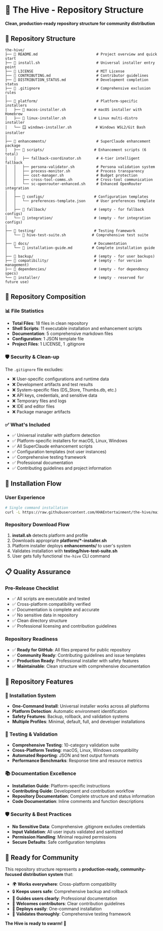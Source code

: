 # 🐝 The Hive - Repository Structure

**Clean, production-ready repository structure for community distribution**

## 📁 Repository Structure

```
the-hive/
├── 📄 README.md                           # Project overview and quick start
├── 🚀 install.sh                          # Universal installer entry point
├── 📄 LICENSE                             # MIT License
├── 📄 CONTRIBUTING.md                     # Contributor guidelines
├── 📄 DISTRIBUTION_STATUS.md              # Development completion status
├── 🚫 .gitignore                          # Comprehensive exclusion rules
│
├── 📁 platform/                           # Platform-specific installers
│   ├── 🍎 macos-installer.sh             # macOS installer with Homebrew
│   ├── 🐧 linux-installer.sh             # Linux multi-distro installer
│   └── 🪟 windows-installer.sh           # Windows WSL2/Git Bash installer
│
├── 📁 enhancements/                       # SuperClaude enhancement package
│   ├── 📁 scripts/                       # Enhancement scripts (6 total)
│   │   ├── fallback-coordinator.sh       # 4-tier intelligent fallback
│   │   ├── persona-validator.sh          # Persona validation system
│   │   ├── process-monitor.sh            # Process transparency
│   │   ├── cost-manager.sh               # Budget protection
│   │   ├── cross-tool-comms.sh           # Cross-tool communication
│   │   └── sc-openrouter-enhanced.sh     # Enhanced OpenRouter integration
│   │
│   ├── 📁 configs/                       # Configuration templates
│   │   └── preferences-template.json     # User preferences template
│   │
│   ├── 📁 fallback/                      # (empty - for fallback configs)
│   └── 📁 integration/                   # (empty - for integration configs)
│
├── 📁 testing/                           # Testing framework
│   └── 🧪 hive-test-suite.sh            # Comprehensive test suite
│
├── 📁 docs/                              # Documentation
│   └── 📖 installation-guide.md         # Complete installation guide
│
├── 📁 backup/                            # (empty - for user backups)
├── 📁 compatibility/                     # (empty - for version management)
├── 📁 dependencies/                      # (empty - for dependency specs)
└── 📁 installer/                         # (empty - reserved for future use)
```

## 🎯 Repository Composition

### 📊 File Statistics
- **Total Files**: 18 files in clean repository
- **Shell Scripts**: 11 executable installation and enhancement scripts
- **Documentation**: 5 comprehensive markdown files
- **Configuration**: 1 JSON template file
- **Project Files**: 1 LICENSE, 1 .gitignore

### 🛡️ Security & Clean-up
The `.gitignore` file excludes:
- ❌ User-specific configurations and runtime data
- ❌ Development artifacts and test results  
- ❌ System-specific files (DS_Store, Thumbs.db, etc.)
- ❌ API keys, credentials, and sensitive data
- ❌ Temporary files and logs
- ❌ IDE and editor files
- ❌ Package manager artifacts

### ✅ What's Included
- ✅ Universal installer with platform detection
- ✅ Platform-specific installers for macOS, Linux, Windows
- ✅ All SuperClaude enhancement scripts
- ✅ Configuration templates (not user instances)
- ✅ Comprehensive testing framework
- ✅ Professional documentation
- ✅ Contributing guidelines and project information

## 🚀 Installation Flow

### User Experience
```bash
# Single command installation
curl -L https://raw.githubusercontent.com/KHAEntertainment/the-hive/main/install.sh | bash
```

### Repository Download Flow
1. **install.sh** detects platform and profile
2. Downloads appropriate **platform/*-installer.sh**
3. Platform installer deploys **enhancements/** to user's system
4. Validates installation with **testing/hive-test-suite.sh**
5. User gets fully functional `the-hive` CLI command

## 📋 Quality Assurance

### Pre-Release Checklist
- ✅ All scripts are executable and tested
- ✅ Cross-platform compatibility verified
- ✅ Documentation is complete and accurate
- ✅ No sensitive data in repository
- ✅ Clean directory structure
- ✅ Professional licensing and contribution guidelines

### Repository Readiness
- ✅ **Ready for GitHub**: All files prepared for public repository
- ✅ **Community Ready**: Contributing guidelines and issue templates
- ✅ **Production Ready**: Professional installer with safety features
- ✅ **Maintainable**: Clean structure with comprehensive documentation

## 🌟 Repository Features

### 🔧 Installation System
- **One-Command Install**: Universal installer works across all platforms
- **Platform Detection**: Automatic environment identification
- **Safety Features**: Backup, rollback, and validation systems
- **Multiple Profiles**: Minimal, default, full, and developer installations

### 🧪 Testing & Validation
- **Comprehensive Testing**: 10-category validation suite
- **Cross-Platform Testing**: macOS, Linux, Windows compatibility
- **Automated Reporting**: JSON and text output formats
- **Performance Benchmarks**: Response time and resource metrics

### 📚 Documentation Excellence
- **Installation Guide**: Platform-specific instructions
- **Contributing Guide**: Development and contribution workflow
- **Repository Documentation**: Complete structure and status information
- **Code Documentation**: Inline comments and function descriptions

### 🛡️ Security & Best Practices
- **No Sensitive Data**: Comprehensive .gitignore excludes credentials
- **Input Validation**: All user inputs validated and sanitized
- **Permission Handling**: Minimal required permissions
- **Secure Defaults**: Safe configuration templates

## 🎯 Ready for Community

This repository structure represents a **production-ready, community-focused distribution system** that:

- 🌍 **Works everywhere**: Cross-platform compatibility
- 🔒 **Keeps users safe**: Comprehensive backup and rollback
- 📖 **Guides users clearly**: Professional documentation
- 🤝 **Welcomes contributors**: Clear contribution guidelines
- 🚀 **Deploys easily**: One-command installation
- 🧪 **Validates thoroughly**: Comprehensive testing framework

**The Hive is ready to swarm! 🐝**